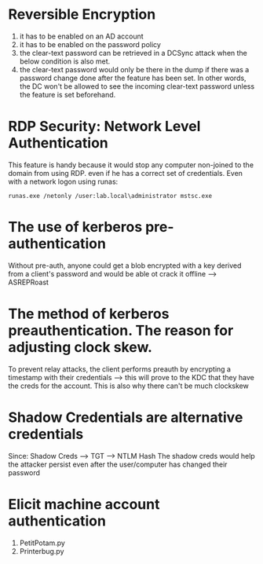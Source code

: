 # Reversible Encryption
1. it has to be enabled on an AD account
2. it has to be enabled on the password policy
3. the clear-text password can be retrieved in a DCSync attack when the below condition is also met.
4. the clear-text password would only be there in the dump if there was a password change done after the feature has been set. In other words, the DC won't be allowed to see the incoming clear-text password unless the feature is set beforehand.

# RDP Security: Network Level Authentication
This feature is handy because it would stop any computer non-joined to the domain from using RDP. even if he has a correct set of credentials.
Even with a network logon using runas:
```shell
runas.exe /netonly /user:lab.local\administrator mstsc.exe
```

# The use of kerberos pre-authentication
Without pre-auth, anyone could get a blob encrypted with a key derived from a client's password and would be able ot crack it offline --> ASREPRoast

# The method of kerberos preauthentication. The reason for adjusting clock skew.
To prevent relay attacks, the client performs preauth by encrypting a timestamp with their credentials --> this will prove to the KDC that they have the creds for the account. This is also why there can't be much clockskew

# Shadow Credentials are alternative credentials
Since: Shadow Creds --> TGT --> NTLM Hash 
The shadow creds would help the attacker persist even after the user/computer has changed their password

# Elicit machine account authentication
1. PetitPotam.py
2. Printerbug.py